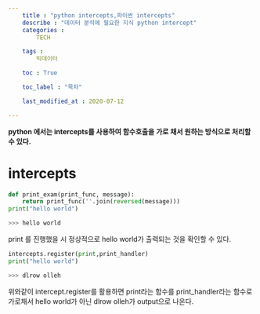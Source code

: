 ```yaml
---
    title : "python intercepts,파이썬 intercepts"
    describe : "데이터 분석에 필요한 지식 python intercept" 
    categories : 
        TECH   

    tags :
        빅데이터

    toc : True

    toc_label : "목차"        

    last_modified_at : 2020-07-12

---
```

**python 에서는 intercepts를 사용하여 함수호출을 가로 채서 원하는 방식으로 처리할 수 있다.** 

# intercepts
```python
def print_exam(print_func, message):
    return print_func(''.join(reversed(message)))
print("hello world")

>>> hello world
```
print 를 진행했을 시 정상적으로 hello world가 출력되는 것을 확인할 수 있다.

```python
intercepts.register(print,print_handler)
print("hello world")

>>> dlrow olleh
```

위와같이 intercept.register를 활용하면 print라는 함수를 print_handler라는 함수로 가로채서 hello world가 아닌 dlrow olleh가 output으로 나온다.